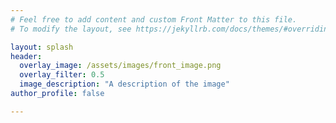 ```yaml
---
# Feel free to add content and custom Front Matter to this file.
# To modify the layout, see https://jekyllrb.com/docs/themes/#overriding-theme-defaults

layout: splash
header:
  overlay_image: /assets/images/front_image.png
  overlay_filter: 0.5 
  image_description: "A description of the image"
author_profile: false

---
```


